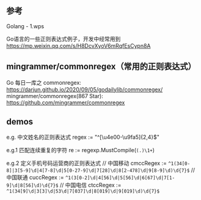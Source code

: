 ## 参考
Golang - 1.wps

Go语言的一些正则表达式例子，开发中经常用到
    https://mp.weixin.qq.com/s/H8DcvXyoV6mRqfEsCypn8A

## mingrammer/commonregex（常用的正则表达式）
Go 每日一库之 commonregex:
    https://darjun.github.io/2020/09/05/godailylib/commonregex/
mingrammer/commonregex(867 Star): 
    https://github.com/mingrammer/commonregex

## demos
e.g.    中文姓名的正则表达式
regex := "^[\u4e00-\u9fa5]{2,4}$"

e.g.1   匹配连续重复的字符
re := regexp.MustCompile(`(.)\1+`)

e.g.2   定义手机号码运营商的正则表达式
// 中国移动
cmccRegex := `^1(34[0-8]|3[5-9]\d|4[7-8]\d|5[0-27-9]\d|7[28]\d|8[2-478]\d|9[8-9]\d)\d{7}$`
// 中国联通
cuccRegex := `^1(3[0-2]\d|4[56]\d|5[56]\d|6[67]\d|7[1-9]\d|8[56]\d)\d{7}$`
// 中国电信
ctccRegex := `^1(34[9]\d|3[3]\d|53\d|7[037]\d|8[019]\d|9[019]\d)\d{7}$`
